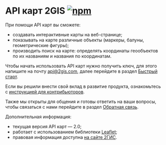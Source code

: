 # API карт 2GIS [![npm][npm-badge]][npm-link]

[npm-badge]: https://img.shields.io/npm/v/2gis-maps.svg
[npm-link]: https://www.npmjs.com/package/2gis-maps

При помощи API карт вы сможете:
* создавать интерактивные карты на веб-странице;
* показывать на карте различные объекты (маркеры, балуны, геометрические фигуры);
* производить поиск на карте: определять координаты геообъектов по их названиям и названия по координатам.

Чтобы начать использовать API карт нужно получить ключ, для этого напишите на почту api@2gis.com, далее перейдите в раздел [Быстрый старт](https://docs.2gis.com/ru/maps/others/rasterjs/).

Если вы решили внести свой вклад в развитие продукта, ознакомьтесь с [инструкцией для контрибьюторов](https://github.com/2gis/maps-api-2.0/blob/master/CONTRIBUTING.md).

Также мы открыты для общения и готовы ответить на ваши вопросы, чтобы связаться с нами перейдите в раздел [Обратная связь](https://help.2gis.ru/feedback/).

Дополнительная информация:
* текущая версия API карт — 2.0;
* работает с использованием библиотеки [Leaflet](http://leafletjs.com);
* правовая информация доступна [на сайте 2ГИС](http://law.2gis.ru/api-rules/#kart2).
